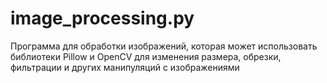 # image_processing.py

 Программа для обработки изображений, которая может использовать библиотеки Pillow и OpenCV для изменения размера, обрезки, фильтрации и других манипуляций с изображениями
